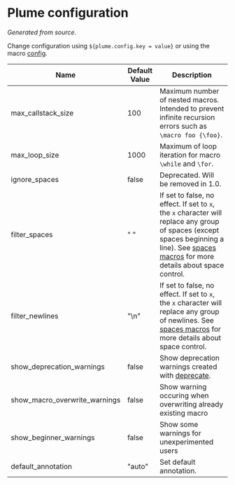 # Plume configuration
_Generated from source._

Change configuration using `${plume.config.key = value}` or using the macro [config](macros.md#config).

| Name | Default Value | Description |
| ----- | ----- | ----- |
| max_callstack_size | 100 |  Maximum number of nested macros. Intended to prevent infinite recursion errors such as `\macro foo {\foo}`. |
| max_loop_size | 1000 |  Maximum of loop iteration for macro `\while` and `\for`. |
| ignore_spaces | false |  Deprecated. Will be removed in 1.0. |
| filter_spaces | " " |  If set to false, no effect. If set to `x`, the `x` character will replace any group of spaces (except spaces beginning a line). See [spaces macros](macros.md#spaces) for more details about space control. |
| filter_newlines | "\n" |  If set to false, no effect. If set to `x`, the `x` character will replace any group of newlines. See [spaces macros](macros.md#spaces) for more details about space control. |
| show_deprecation_warnings | false |  Show deprecation warnings created with [deprecate](macros.md#deprecate). |
| show_macro_overwrite_warnings | false |  Show warning occuring when overwriting already existing macro |
| show_beginner_warnings | false |  Show some warnings for unexperimented users |
| default_annotation | "auto" |  Set default annotation. |